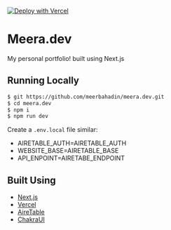 [![Deploy with Vercel](https://vercel.com/button)](https://vercel.com/new/git/external?repository-url=https://github.com/meerbahadin/meera.dev)

# Meera.dev 

My personal portfolio! built using Next.js

## Running Locally

```bash
$ git https://github.com/meerbahadin/meera.dev.git
$ cd meera.dev
$ npm i
$ npm run dev
```

Create a `.env.local` file similar:
* AIRETABLE_AUTH=AIRETABLE_AUTH
* WEBSITE_BASE=AIRETABLE_BASE
* API_ENPOINT=AIRETABE_ENDPOINT


## Built Using
 
- [Next.js](https://nextjs.org/)
- [Vercel](https://vercel.com)
- [AireTable](https://airtable.com/)
- [ChakraUI](https://chakra-ui.com/)
